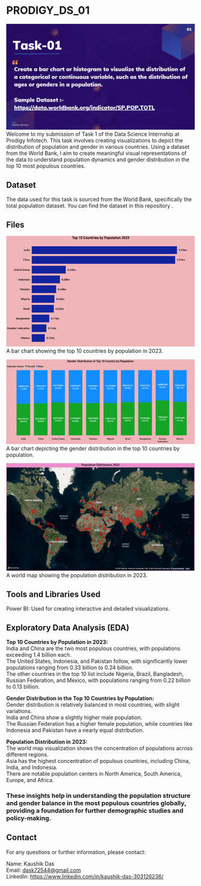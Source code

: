 # PRODIGY_DS_01

![task_1](https://github.com/Kaushikdas2002/PRODIGY_DS_01/blob/main/ds_task_01.png)
Welcome to my submission of Task 1 of the Data Science Internship at Prodigy Infotech. This task involves creating visualizations to depict the distribution of population and gender in various countries. Using a dataset from the World Bank, I aim to create meaningful visual representations of the data to understand population dynamics and gender distribution in the top 10 most populous countries.  

## Dataset
The data used for this task is sourced from the World Bank, specifically the total population dataset. You can find the dataset in this repository . 

## Files

![population](https://github.com/Kaushikdas2002/PRODIGY_DS_01/blob/main/Population_2023.png)  
A bar chart showing the top 10 countries by population in 2023.  

![gender](https://github.com/Kaushikdas2002/PRODIGY_DS_01/blob/main/Gender_Distribution.png)  
A bar chart depicting the gender distribution in the top 10 countries by population.  

![distribution](https://github.com/Kaushikdas2002/PRODIGY_DS_01/blob/main/Population_distribution.png)  
A world map showing the population distribution in 2023.  

## Tools and Libraries Used
Power BI: Used for creating interactive and detailed visualizations.  

## Exploratory Data Analysis (EDA)

**Top 10 Countries by Population in 2023:**  
India and China are the two most populous countries, with populations exceeding 1.4 billion each.  
The United States, Indonesia, and Pakistan follow, with significantly lower populations ranging from 0.33 billion to 0.24 billion.  
The other countries in the top 10 list include Nigeria, Brazil, Bangladesh, Russian Federation, and Mexico, with populations ranging from 0.22 billion to 0.13 billion.  

**Gender Distribution in the Top 10 Countries by Population:**  
Gender distribution is relatively balanced in most countries, with slight variations.  
India and China show a slightly higher male population.  
The Russian Federation has a higher female population, while countries like Indonesia and Pakistan have a nearly equal distribution.  

**Population Distribution in 2023:**   
The world map visualization shows the concentration of populations across different regions.      
Asia has the highest concentration of populous countries, including China, India, and Indonesia.  
There are notable population centers in North America, South America, Europe, and Africa.  

### These insights help in understanding the population structure and gender balance in the most populous countries globally, providing a foundation for further demographic studies and policy-making.

## Contact

For any questions or further information, please contact:  

Name: Kaushik Das  
Email: dask72544@gmail.com  
LinkedIn: https://www.linkedin.com/in/kaushik-das-303126236/  
